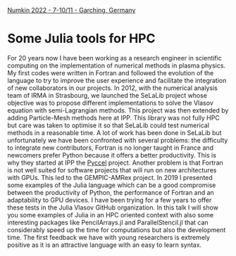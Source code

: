 [Numkin 2022 - 7-10/11 - Garching, Germany](https://www.ipp.mpg.de/5262872/numkin2022.html)

# Some Julia tools for HPC 

For 20 years now I have been working as a research engineer in
scientific computing on the implementation of numerical methods in
plasma physics. My first codes were written in Fortran and followed
the evolution of the language to try to improve the user experience
and facilitate the integration of new collaborators in our projects.
In 2012, with the numerical analysis team of IRMA in Strasbourg,
we launched the SeLaLib project whose objective was to propose
different implementations to solve the Vlasov equation with
semi-Lagrangian methods. This project was then extended by adding
Particle-Mesh methods here at IPP.  This library was not fully HPC
but care was taken to optimise it so that SeLaLib could test numerical
methods in a reasonable time.  A lot of work has been done in SeLaLib
but unfortunately we have been confronted with several problems:
the difficulty to integrate new contributors, Fortran is no longer
taught in France and newcomers prefer Python because it offers
a better productivity.  This is why they started at IPP the [Pyccel](https://github.com/pyccel/pyccel)
project. Another problem is that Fortran is not well suited for
software projects that will run on new architectures with GPUs.
This led to the GEMPIC-AMRex project.  In 2019 I presented
some examples of the Julia language which can be a good compromise
between the productivity of Python, the performance of Fortran and
an adaptability to GPU devices. I have been trying for a few years
to offer these tests in the Julia Vlasov GitHub organization. In
this talk I will show you some examples of Julia in an HPC oriented
context with also some interesting packages like 
PencilArrays.jl and ParallelStencil.jl that can considerably speed up the time for
computations but also the development time. The first feedback we
have with young researchers is extremely positive as it is an
attractive language with an easy to learn syntax.
